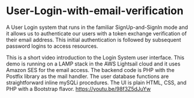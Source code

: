 # User-Login-with-email-verification
A User Login system that runs in the familiar SignUp-and-SignIn mode and it allows us to authenticate our users with a token exchange verification of their email address. This initial authentication is followed by subsequent password logins to access resources.

This is a short video introduction to the Login System user interface. This demo is running on a LAMP stack in the AWS Lightsail cloud and it uses Amazon SES for the email access. The backend code is PHP with the Postfix library as the mail handler. The user database functions are straightforward inline mySQLi procedures. The UI is plain HTML, CSS, and PHP with a Bootstrap flavor.
https://youtu.be/98f3Z5dJuYw
